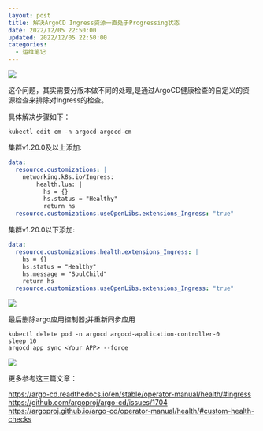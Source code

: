 ```yaml
---
layout: post
title: 解决ArgoCD Ingress资源一直处于Progressing状态
date: 2022/12/05 22:50:00
updated: 2022/12/05 22:50:00
categories:
  - 运维笔记
---
```

  
![](https://resource.static.tencent.itan90.cn/202212/167025207810926729.png)

这个问题，其实需要分版本做不同的处理,是通过ArgoCD健康检查的自定义的资源检查来排除对Ingress的检查。

<!--more-->

具体解决步骤如下：

``` shell
kubectl edit cm -n argocd argocd-cm
```

集群v1.20.0及以上添加:

```yaml
data:
  resource.customizations: |
    networking.k8s.io/Ingress:
        health.lua: |
          hs = {}
          hs.status = "Healthy"
          return hs
  resource.customizations.useOpenLibs.extensions_Ingress: "true"
```

集群v1.20.0以下添加:

```yaml
data:
  resource.customizations.health.extensions_Ingress: |
    hs = {}
    hs.status = "Healthy"
    hs.message = "SoulChild"
    return hs
  resource.customizations.useOpenLibs.extensions_Ingress: "true"
```

![](https://resource.static.tencent.itan90.cn/mac_pic/2022-12-05/9ZSxnI.png)


最后删除argo应用控制器;并重新同步应用

```shell
kubectl delete pod -n argocd argocd-application-controller-0
sleep 10
argocd app sync <Your APP> --force
```

![](https://resource.static.tencent.itan90.cn/mac_pic/2022-12-05/2MwR8V.png)

更多参考这三篇文章：

https://argo-cd.readthedocs.io/en/stable/operator-manual/health/#ingress
https://github.com/argoproj/argo-cd/issues/1704   
https://argoproj.github.io/argo-cd/operator-manual/health/#custom-health-checks  